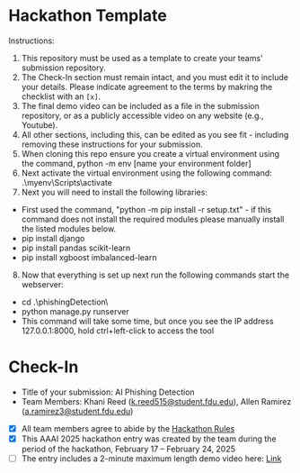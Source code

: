 # Hackathon Template

Instructions:
1. This repository must be used as a template to create your teams' submission repository.
2. The Check-In section must remain intact, and you must edit it to include your details. Please indicate agreement to the terms by makring the checklist with an `[x]`.
3. The final demo video can be included as a file in the submission repository, or as a publicly accessible video on any website (e.g., Youtube).
4. All other sections, including this, can be edited as you see fit - including removing these instructions for your submission.
5. When cloning this repo ensure you create a virtual environment using the command, python -m env [name your environment folder]
6. Next activate the virtual environment using the following command: .\myenv\Scripts\activate 
7. Next you will need to install the following libraries:
- First used the command, "python -m pip install -r setup.txt" - if this command does not install the required modules please manually install the listed modules below.
 - pip install django
 - pip install pandas scikit-learn
 - pip install xgboost imbalanced-learn
8. Now that everything is set up next run the following commands start the webserver:
- cd .\phishingDetection\
- python manage.py runserver
 - This command will take some time, but once you see the IP address 127.0.0.1:8000, hold ctrl+left-click to access the tool

# Check-In

- Title of your submission: AI Phishing Detection
- Team Members: Khani Reed (k.reed515@student.fdu.edu), Allen Ramirez (a.ramirez3@student.fdu.edu)
- [x] All team members agree to abide by the [Hackathon Rules](https://aaai.org/conference/aaai/aaai-25/hackathon/)
- [x] This AAAI 2025 hackathon entry was created by the team during the period of the hackathon, February 17 – February 24, 2025
- [ ] The entry includes a 2-minute maximum length demo video here: [Link](https://your-link.com) 
